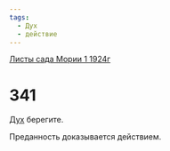 ```yaml
---
tags:
  - Дух
  - действие
---
```


[Листы сада Мории 1 1924г](/agni/1924)

# 341
[Дух](/tag/#Дух) берегите.   

Преданность доказывается действием.   

